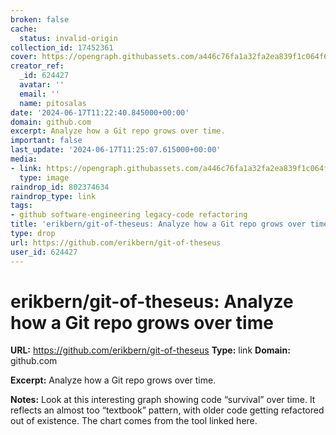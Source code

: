 ```yaml
---
broken: false
cache:
  status: invalid-origin
collection_id: 17452361
cover: https://opengraph.githubassets.com/a446c76fa1a32fa2ea839f1c064f651ed59356af6c192ecaa9292b66d23ba8f8/erikbern/git-of-theseus
creator_ref:
  _id: 624427
  avatar: ''
  email: ''
  name: pitosalas
date: '2024-06-17T11:22:40.845000+00:00'
domain: github.com
excerpt: Analyze how a Git repo grows over time.
important: false
last_update: '2024-06-17T11:25:07.615000+00:00'
media:
- link: https://opengraph.githubassets.com/a446c76fa1a32fa2ea839f1c064f651ed59356af6c192ecaa9292b66d23ba8f8/erikbern/git-of-theseus
  type: image
raindrop_id: 802374634
raindrop_type: link
tags:
- github software-engineering legacy-code refactoring
title: 'erikbern/git-of-theseus: Analyze how a Git repo grows over time'
type: drop
url: https://github.com/erikbern/git-of-theseus
user_id: 624427
---
```


# erikbern/git-of-theseus: Analyze how a Git repo grows over time

**URL:** https://github.com/erikbern/git-of-theseus
**Type:** link
**Domain:** github.com

**Excerpt:** Analyze how a Git repo grows over time.

**Notes:**
Look at this interesting graph showing code “survival” over time. It reflects an almost too “textbook” pattern, with older code getting refactored out of existence. The chart comes from the tool linked here. 
